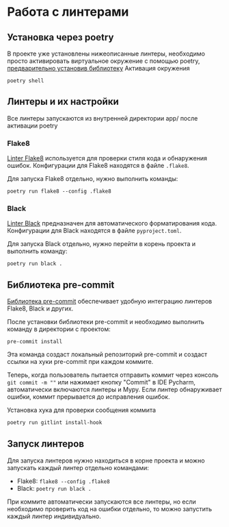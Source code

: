 # Работа с линтерами

## Установка через poetry
В проекте уже установлены нижеописанные линтеры, необходимо просто активировать виртуальное окружение
с помощью poetry, [предварительно установив библиотеку](poetry.md)
Активация окружения
```shell
poetry shell
```

## Линтеры и их настройки
Все линтеры запускаются из внутренней директории app/ после активации poetry

### Flake8

[Linter Flake8](https://flake8.pycqa.org/en/latest/) используется для проверки стиля кода и обнаружения ошибок. Конфигурации для Flake8 находятся в файле `.flake8`.

Для запуска Flake8 отдельно, нужно выполнить команды:

```
poetry run flake8 --config .flake8

```

### Black

[Linter Black](https://github.com/psf/black) предназначен для автоматического форматирования кода. Конфигурации для Black находятся в файле `pyproject.toml`.

Для запуска Black отдельно, нужно перейти в корень проекта и выполнить команду:

```
poetry run black .
```


## Библиотека pre-commit

[Библиотека pre-commit](https://pre-commit.com/) обеспечивает удобную интеграцию линтеров Flake8, Black и других.

После установки библиотеки pre-commit и необходимо выполнить команду в директории с проектом:

```
pre-commit install
```

Эта команда создаст локальный репозиторий pre-commit и создаст ссылки на хуки pre-commit при каждом коммите.

Теперь, когда пользователь пытается отправить коммит через консоль `git commit -m ""` или нажимает кнопку "Commit" в IDE Pycharm, автоматически включаются линтеры и Mypy. Если линтер обнаруживает ошибки, коммит прерывается до исправления ошибок.

Установка хука для проверки сообщения коммита
```bash
poetry run gitlint install-hook
```
## Запуск линтеров

Для запуска линтеров нужно находиться в корне проекта и можно запускать каждый линтер отдельно командами:
- Flake8: `flake8 --config .flake8`
- Black: `poetry run black .`

При коммите автоматически запускаются все линтеры, но если необходимо проверить код на ошибки отдельно, то можно запустить каждый линтер индивидуально.